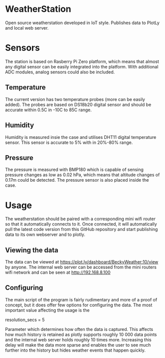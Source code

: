 # WeatherStation
Open source weatherstation developed in IoT style. Publishes data to PlotLy and local web server.

# Sensors
The station is based on Rasberry Pi Zero platform, which means that almost any digital sensor can be easily integrated into the platform. With additional ADC modules, analog sensors could also be included.

## Temperature
The current version has two temperature probes (more can be easily added). The probes are based on DS18b20 digital sensor and should be accurate within 0.5C in -10C to 85C range.

## Humidity
Humidity is measured insie the case and utilises DHT11 digital temperature sensor. This sensor is accurate to 5% with in 20%-80% range.

## Pressure
The pressure is measured with BMP180 which is capable of sensing pressure changes as low as 0.02 hPa, which means that altitude changes of 0.17m could be detected. The pressure sensor is also placed inside the case.

# Usage

The weatherstation should be paired with a corresponding mini wifi router so that it automatically connects to it. Once connected, it will automatically pull the latest code version from this GitHub repository and start publishing data to its own webserver and to plotly.

## Viewing the data

The data can be viewed at https://plot.ly/dashboard/BeckyWeather:10/view by anyone. The internal web server can be accessed from the mini routers wifi network and can be seen at http://192.168.8.100

## Configuring

The main script of the program is fairly rudimentary and more of a proof of concept, but it does offer few options for configuring the data. The most important value affecting the usage is the 

  resolution_secs = 5

Parameter which determines how often the data is captured. This affects how much history is retained as plotly supports roughly 10 000 data points and the internal web server holds roughly 10 times more. Increasing this delay will make the data more sparse and enables the user to see much further into the history but hides weather events that happen quickly.
